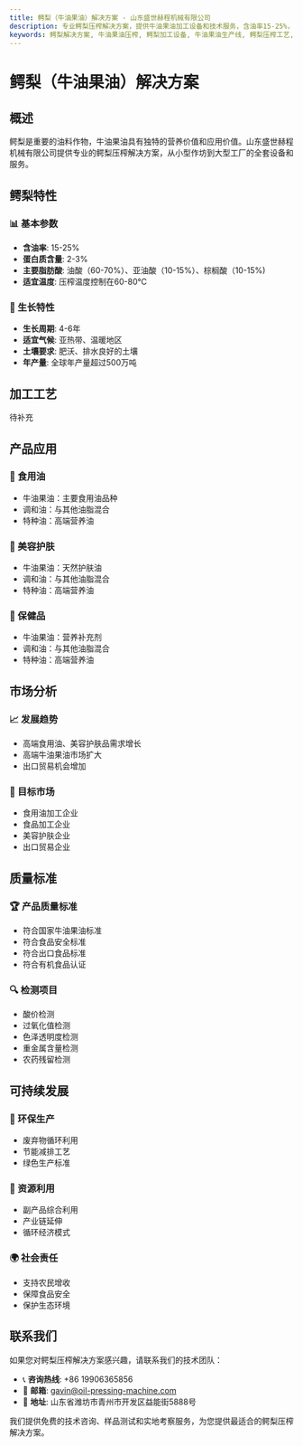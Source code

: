 ```yaml
---
title: 鳄梨（牛油果油）解决方案 - 山东盛世赫程机械有限公司
description: 专业鳄梨压榨解决方案，提供牛油果油加工设备和技术服务，含油率15-25%，富含油酸，满足高端食用油和美容护肤品需求。
keywords: 鳄梨解决方案, 牛油果油压榨, 鳄梨加工设备, 牛油果油生产线, 鳄梨压榨工艺, 鳄梨压榨机, 牛油果油提取, 鳄梨油料加工, 牛油果油压榨设备, 牛油果油生产设备
---
```


# 鳄梨（牛油果油）解决方案

## 概述

鳄梨是重要的油料作物，牛油果油具有独特的营养价值和应用价值。山东盛世赫程机械有限公司提供专业的鳄梨压榨解决方案，从小型作坊到大型工厂的全套设备和服务。

## 鳄梨特性

### 📊 基本参数
- **含油率**: 15-25%
- **蛋白质含量**: 2-3%
- **主要脂肪酸**: 油酸（60-70%）、亚油酸（10-15%）、棕榈酸（10-15%)
- **适宜温度**: 压榨温度控制在60-80℃

### 🌱 生长特性
- **生长周期**: 4-6年
- **适宜气候**: 亚热带、温暖地区
- **土壤要求**: 肥沃、排水良好的土壤
- **年产量**: 全球年产量超过500万吨

## 加工工艺
待补充



## 产品应用

### 🍳 食用油
- 牛油果油：主要食用油品种
- 调和油：与其他油脂混合
- 特种油：高端营养油

### 💄 美容护肤
- 牛油果油：天然护肤油
- 调和油：与其他油脂混合
- 特种油：高端营养油

### 💊 保健品
- 牛油果油：营养补充剂
- 调和油：与其他油脂混合
- 特种油：高端营养油

## 市场分析

### 📈 发展趋势
- 高端食用油、美容护肤品需求增长
- 高端牛油果油市场扩大
- 出口贸易机会增加

### 🎯 目标市场
- 食用油加工企业
- 食品加工企业
- 美容护肤企业
- 出口贸易企业



## 质量标准

### 🏆 产品质量标准
- 符合国家牛油果油标准
- 符合食品安全标准
- 符合出口食品标准
- 符合有机食品认证

### 🔍 检测项目
- 酸价检测
- 过氧化值检测
- 色泽透明度检测
- 重金属含量检测
- 农药残留检测

## 可持续发展

### 🌱 环保生产
- 废弃物循环利用
- 节能减排工艺
- 绿色生产标准

### 🔄 资源利用
- 副产品综合利用
- 产业链延伸
- 循环经济模式

### 🌍 社会责任
- 支持农民增收
- 保障食品安全
- 保护生态环境

## 联系我们

如果您对鳄梨压榨解决方案感兴趣，请联系我们的技术团队：

- 📞 **咨询热线**: +86 19906365856
- 📧 **邮箱**: gavin@oil-pressing-machine.com
- 📍 **地址**: 山东省潍坊市青州市开发区益能街5888号

我们提供免费的技术咨询、样品测试和实地考察服务，为您提供最适合的鳄梨压榨解决方案。